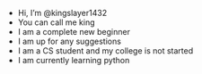 - Hi, I’m @kingslayer1432
- You can call me king
- I am a complete new beginner
- I am up for any suggestions
- I am a CS student and my college is not started
- I am currently learning python
<!---
kingslayer1432/kingslayer1432 is a ✨ special ✨ repository because its `README.md` (this file) appears on your GitHub profile.
You can click the Preview link to take a look at your changes.
--->
